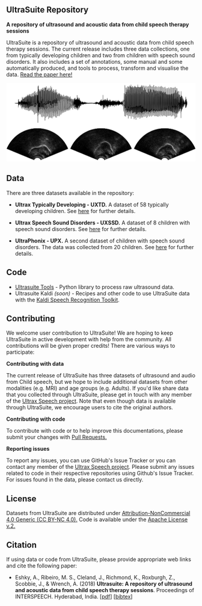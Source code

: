 ## UltraSuite Repository
**A repository of ultrasound and acoustic data from child speech therapy sessions**

UltraSuite is a repository of ultrasound and acoustic data from child speech therapy sessions. The current release includes three data collections, one from typically developing children and two from children with speech sound disorders. It also includes a set of annotations, some manual and some automatically produced, and tools to process, transform and visualise the data. [Read the paper here!](papers/ultrasuite_IS18.pdf) 

![image](imgs/sample.png)

## Data

There are three datasets available in the repository:

- **Ultrax Typically Developing - UXTD.**  A dataset of 58 typically developing children. See [here](data/uxtd.md) for further details.

- **Ultrax Speech Sound Disorders - UXSSD.**  A dataset of 8 children with speech sound disorders. See [here](data/uxssd.md) for further details.

- **UltraPhonix - UPX.** A second dataset of children with speech sound disorders. The data was collected from 20 children.  See [here](data/upx.md) for further details.



## Code

* [Ultrasuite Tools](https://github.com/UltraSuite/ultrasuite-tools) - Python library to process raw ultrasound data.
* Ultrasuite Kaldi  *(soon)* - Recipes and other code to use UltraSuite data with the [Kaldi Speech Recognition Toolkit](http://kaldi-asr.org/).



## Contributing

We welcome user contribution to UltraSuite! We are hoping to keep UltraSuite in active development with help from the community. All contributions will be given proper credits! There are various ways to participate: 

**Contributing with data**

The current release of UltraSuite has three datasets of ultrasound and audio from Child speech, but we hope to include additional datasets from other modalities (e.g. MRI) and age groups (e.g. Adults). If you'd like share data that you collected through UltraSuite, please get in touch with any member of the [Ultrax Speech project](http://www.ultrax-speech.org/team). Note that even though data is available through UltraSuite, we encourage users to cite the original authors.

**Contributing with code**

To contribute with code or to help improve this documentations, please submit your changes with [Pull Requests.](https://help.github.com/articles/about-pull-requests/)

**Reporting issues**

To report any issues, you can use GitHub's Issue Tracker or you can contact any member of the  [Ultrax Speech project](http://www.ultrax-speech.org/team). Please submit any issues related to code in their respective repositories using Github's Issue Tracker. For issues found in the data, please contact us directly.



## License

Datasets from UltraSuite are distributed under [Attribution-NonCommercial 4.0 Generic (CC BY-NC 4.0).](https://creativecommons.org/licenses/by-nc/4.0/) Code is available under the [Apache License v.2.](https://www.apache.org/licenses/LICENSE-2.0)



## Citation

If using data or code from UltraSuite, please provide appropriate web links and cite the following paper:

* Eshky, A., Ribeiro, M. S., Cleland, J., Richmond, K., Roxburgh, Z.,  Scobbie, J., & Wrench, A. (2018) **Ultrasuite: A repository of ultrasound and acoustic data from child speech therapy sessions**. Proceedings of INTERSPEECH. Hyderabad, India. [[pdf](http://homepages.inf.ed.ac.uk/aeshky/pub/aeshky_IS18.pdf)] [[bibtex](http://homepages.inf.ed.ac.uk/aeshky/pub/aeshky_IS18.bib)]

